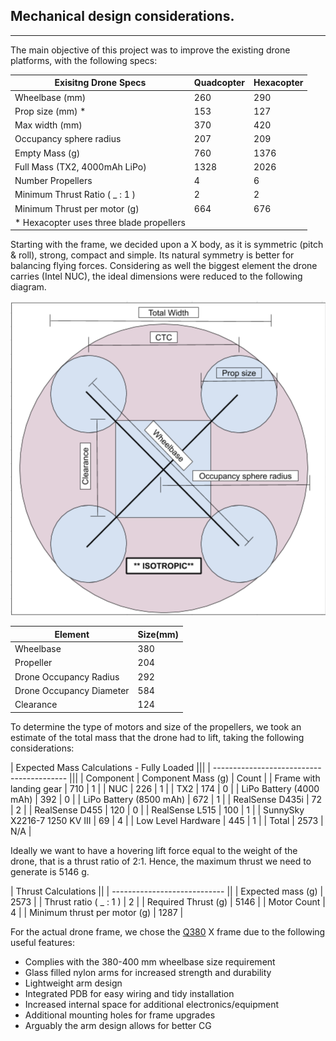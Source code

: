 ## Mechanical design considerations.
---

The main objective of this project was to improve the existing drone platforms, with the following specs:

  | Exisitng Drone Specs              | Quadcopter | Hexacopter |
  | --------------------------------- | ---------- | ---------- |
  | Wheelbase (mm)                    | 260        | 290        |
  | Prop size (mm) \*                 | 153        | 127        |
  | Max width (mm)                    | 370        | 420        |
  | Occupancy sphere radius           | 207        | 209        |
  | Empty Mass (g)                    | 760        | 1376       |
  | Full Mass (TX2, 4000mAh LiPo)     | 1328       | 2026       |
  | Number Propellers                 | 4          | 6          |
  | Minimum Thrust Ratio ( \_ : 1 )   | 2          | 2          |
  | Minimum Thrust per motor (g)      | 664        | 676        |
  | \* Hexacopter uses three blade propellers |    |            |

Starting with the frame, we decided upon a X body, as it is symmetric (pitch & roll), strong, compact and simple. Its natural symmetry  is better for balancing flying forces. Considering as well the biggest element the drone carries (Intel NUC), the ideal dimensions were reduced to the following diagram.

<kbd>
  <img src="../../img/dimension_diagram.png">
</kbd>

| Element                  | Size(mm) |
| ------------------------ | -------- |
| Wheelbase                | 380      |
| Propeller                | 204      |
| Drone Occupancy Radius   | 292      |
| Drone Occupancy Diameter | 584      |
| Clearance                | 124      |

To determine the type of motors and size of the propellers, we took an estimate of the total mass that the drone had to lift, taking the following considerations:

| Expected Mass Calculations - Fully Loaded |||
| ----------------------------------------- |||
| Component                                 | Component Mass (g) | Count |
| Frame with landing gear                   | 710  | 1 |
| NUC                                       | 226  | 1 |
| TX2                                       | 174  | 0 |
| LiPo Battery (4000 mAh)                   | 392  | 0 |
| LiPo Battery (8500 mAh)                   | 672  | 1 |
| RealSense D435i                           | 72   | 2 |
| RealSense D455                            | 120  | 0 |
| RealSense L515                            | 100  | 1 |
| SunnySky X2216-7 1250 KV III              | 69   | 4 |
| Low Level Hardware                        | 445  | 1 |
| Total                                     | 2573 | N/A |

Ideally we want to have a hovering lift force equal to the weight of the drone, that is a thrust ratio of 2:1. Hence, the maximum thrust we need to generate is 5146 g.

| Thrust Calculations          ||
| ---------------------------- ||
| Expected mass (g)            | 2573 |
| Thrust ratio ( \_ : 1 )      | 2 |
| Required Thrust (g)          | 5146 |
| Motor Count                  | 4 |
| Minimum thrust per motor (g) | 1287 |


For the actual drone frame, we chose the [Q380](https://www.rcnhobby.com/se/hmf-totem-q380-380mm-fpv-4-axel-mini-quadcopter-frame-kit.html) X frame due to the following useful features:

  + Complies with the 380-400 mm wheelbase size requirement
  + Glass filled nylon arms for increased strength and durability
  + Lightweight arm design
  + Integrated PDB for easy wiring and tidy installation
  + Increased internal space for additional electronics/equipment
  + Additional mounting holes for frame upgrades
  + Arguably the arm design allows for better CG
